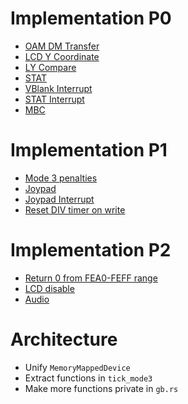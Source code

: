 # Implementation P0

* [OAM DM Transfer](https://gbdev.io/pandocs/OAM_DMA_Transfer.html#oam-dma-transfer)
* [LCD Y Coordinate](https://gbdev.io/pandocs/STAT.html#ff44--ly-lcd-y-coordinate-read-only)
* [LY Compare](https://gbdev.io/pandocs/STAT.html#ff45--lyc-ly-compare)
* [STAT](https://gbdev.io/pandocs/STAT.html#ff41--stat-lcd-status)
* [VBlank Interrupt](https://gbdev.io/pandocs/Interrupt_Sources.html#int-40--vblank-interrupt)
* [STAT Interrupt](https://gbdev.io/pandocs/Interrupt_Sources.html#int-48--stat-interrupt)
* [MBC](https://gbdev.io/pandocs/MBCs.html)

# Implementation P1
* [Mode 3 penalties](https://gbdev.io/pandocs/Rendering.html#mode-3-length)
* [Joypad](https://gbdev.io/pandocs/Joypad_Input.html#joypad-input)
* [Joypad Interrupt](https://gbdev.io/pandocs/Interrupt_Sources.html#int-60--joypad-interrupt)
* [Reset DIV timer on write](https://gbdev.io/pandocs/Timer_and_Divider_Registers.html#ff04--div-divider-register)

# Implementation P2

* [Return 0 from FEA0-FEFF range](https://gbdev.io/pandocs/Memory_Map.html#fea0-feff-range)
* [LCD disable](https://gbdev.io/pandocs/LCDC.html#lcdc7--lcd-enable)
* [Audio](https://gbdev.io/pandocs/Audio.html#audio-overview)

# Architecture

* Unify `MemoryMappedDevice`
* Extract functions in `tick_mode3`
* Make more functions private in `gb.rs`
